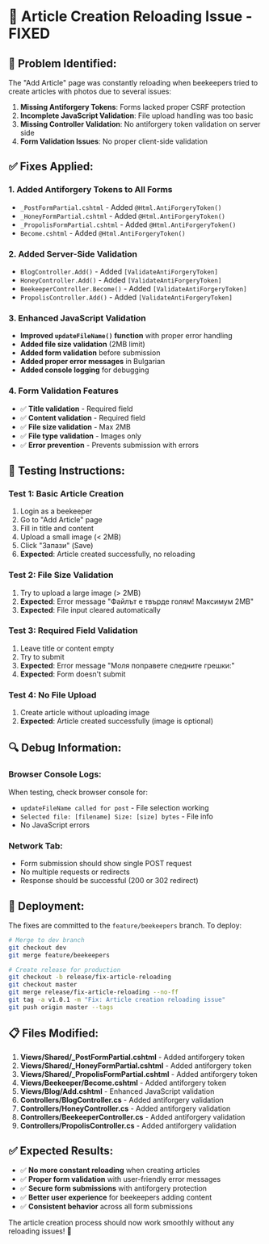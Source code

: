 # 🔧 Article Creation Reloading Issue - FIXED

## 🎯 **Problem Identified:**
The "Add Article" page was constantly reloading when beekeepers tried to create articles with photos due to several issues:

1. **Missing Antiforgery Tokens**: Forms lacked proper CSRF protection
2. **Incomplete JavaScript Validation**: File upload handling was too basic
3. **Missing Controller Validation**: No antiforgery token validation on server side
4. **Form Validation Issues**: No proper client-side validation

## ✅ **Fixes Applied:**

### 1. **Added Antiforgery Tokens to All Forms**
- `_PostFormPartial.cshtml` - Added `@Html.AntiForgeryToken()`
- `_HoneyFormPartial.cshtml` - Added `@Html.AntiForgeryToken()`
- `_PropolisFormPartial.cshtml` - Added `@Html.AntiForgeryToken()`
- `Become.cshtml` - Added `@Html.AntiForgeryToken()`

### 2. **Added Server-Side Validation**
- `BlogController.Add()` - Added `[ValidateAntiForgeryToken]`
- `HoneyController.Add()` - Added `[ValidateAntiForgeryToken]`
- `BeekeeperController.Become()` - Added `[ValidateAntiForgeryToken]`
- `PropolisController.Add()` - Added `[ValidateAntiForgeryToken]`

### 3. **Enhanced JavaScript Validation**
- **Improved `updateFileName()` function** with proper error handling
- **Added file size validation** (2MB limit)
- **Added form validation** before submission
- **Added proper error messages** in Bulgarian
- **Added console logging** for debugging

### 4. **Form Validation Features**
- ✅ **Title validation** - Required field
- ✅ **Content validation** - Required field  
- ✅ **File size validation** - Max 2MB
- ✅ **File type validation** - Images only
- ✅ **Error prevention** - Prevents submission with errors

## 🧪 **Testing Instructions:**

### **Test 1: Basic Article Creation**
1. Login as a beekeeper
2. Go to "Add Article" page
3. Fill in title and content
4. Upload a small image (< 2MB)
5. Click "Запази" (Save)
6. **Expected**: Article created successfully, no reloading

### **Test 2: File Size Validation**
1. Try to upload a large image (> 2MB)
2. **Expected**: Error message "Файлът е твърде голям! Максимум 2MB"
3. **Expected**: File input cleared automatically

### **Test 3: Required Field Validation**
1. Leave title or content empty
2. Try to submit
3. **Expected**: Error message "Моля поправете следните грешки:"
4. **Expected**: Form doesn't submit

### **Test 4: No File Upload**
1. Create article without uploading image
2. **Expected**: Article created successfully (image is optional)

## 🔍 **Debug Information:**

### **Browser Console Logs:**
When testing, check browser console for:
- `updateFileName called for post` - File selection working
- `Selected file: [filename] Size: [size] bytes` - File info
- No JavaScript errors

### **Network Tab:**
- Form submission should show single POST request
- No multiple requests or redirects
- Response should be successful (200 or 302 redirect)

## 🚀 **Deployment:**

The fixes are committed to the `feature/beekeepers` branch. To deploy:

```bash
# Merge to dev branch
git checkout dev
git merge feature/beekeepers

# Create release for production
git checkout -b release/fix-article-reloading
git checkout master
git merge release/fix-article-reloading --no-ff
git tag -a v1.0.1 -m "Fix: Article creation reloading issue"
git push origin master --tags
```

## 📋 **Files Modified:**

1. **Views/Shared/_PostFormPartial.cshtml** - Added antiforgery token
2. **Views/Shared/_HoneyFormPartial.cshtml** - Added antiforgery token
3. **Views/Shared/_PropolisFormPartial.cshtml** - Added antiforgery token
4. **Views/Beekeeper/Become.cshtml** - Added antiforgery token
5. **Views/Blog/Add.cshtml** - Enhanced JavaScript validation
6. **Controllers/BlogController.cs** - Added antiforgery validation
7. **Controllers/HoneyController.cs** - Added antiforgery validation
8. **Controllers/BeekeeperController.cs** - Added antiforgery validation
9. **Controllers/PropolisController.cs** - Added antiforgery validation

## ✅ **Expected Results:**

- ✅ **No more constant reloading** when creating articles
- ✅ **Proper form validation** with user-friendly error messages
- ✅ **Secure form submissions** with antiforgery protection
- ✅ **Better user experience** for beekeepers adding content
- ✅ **Consistent behavior** across all form submissions

The article creation process should now work smoothly without any reloading issues! 🎉
